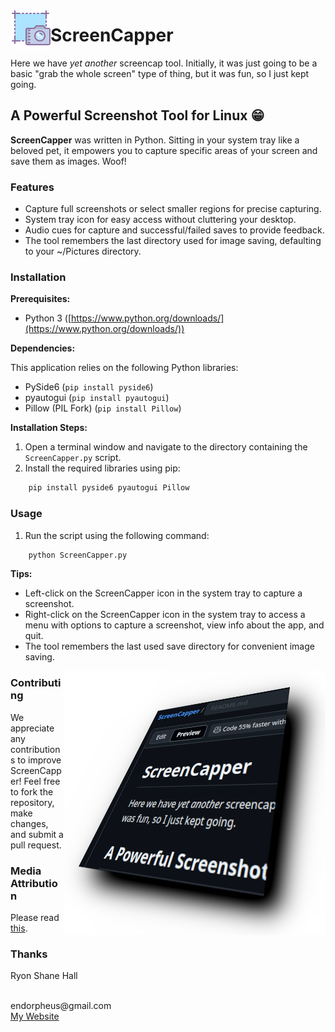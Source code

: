<img src="Icons/screenshot_icon.png" align="left" alt="ScreenCapper"></img>

# ScreenCapper

Here we have *yet another* screencap tool.  Initially, it was just going to be a basic "grab the whole screen" type of thing, but it was fun, so I just kept going.  
  
## A Powerful Screenshot Tool for Linux 😁

**ScreenCapper** was written in Python. Sitting in your system tray like a beloved pet, it empowers you to capture specific areas of your screen and save them as images. Woof!

### Features

* Capture full screenshots or select smaller regions for precise capturing.
* System tray icon for easy access without cluttering your desktop.
* Audio cues for capture and successful/failed saves to provide feedback.
* The tool remembers the last directory used for image saving, defaulting to your ~/Pictures directory.

### Installation

**Prerequisites:**

* Python 3 ([https://www.python.org/downloads/](https://www.python.org/downloads/))

**Dependencies:**

This application relies on the following Python libraries:

* PySide6 (`pip install pyside6`)
* pyautogui (`pip install pyautogui`)
* Pillow (PIL Fork) (`pip install Pillow`)

**Installation Steps:**

1. Open a terminal window and navigate to the directory containing the `ScreenCapper.py` script.
2. Install the required libraries using pip:

```bash
    pip install pyside6 pyautogui Pillow
```

### Usage

1. Run the script using the following command:

```bash
    python ScreenCapper.py
```

**Tips:**

* Left-click on the ScreenCapper icon in the system tray to capture a screenshot.
* Right-click on the ScreenCapper icon in the system tray to access a menu with  options to capture a screenshot, view info about the app, and quit.
* The tool remembers the last used save directory for convenient image saving.

<img src="images/quickcap.png" align="right" alt="a GIMP edited capture"></img>

### Contributing

We appreciate any contributions to improve ScreenCapper! Feel free to fork the repository, make changes, and submit a pull request.

### Media Attribution

Please read [this](Media_Attribution_ScreenCapper.md).

### Thanks

<p>Ryon Shane Hall</p>
<br>
endorpheus@gmail.com<br>
<a href="http://ryonshanehall.com" alt="Check it out!">My Website</a><br><br>
